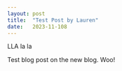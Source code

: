 ```yaml
---
layout: post
title:  "Test Post by Lauren"
date:   2023-11-108
---
```


<p class="intro"><span class="dropcap">L</span>LA la la

Test blog post on the new blog. Woo!
